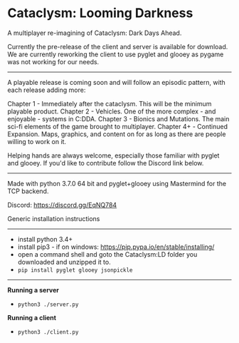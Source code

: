 Cataclysm: Looming Darkness
===

A multiplayer re-imagining of Cataclysm: Dark Days Ahead.

Currently the pre-release of the client and server is available for download.
We are currently reworking the client to use pyglet and glooey as pygame was
not working for our needs.

----

A playable release is coming soon and will follow an episodic pattern, with each release adding more:

Chapter 1 - Immediately after the cataclysm. This will be the minimum playable product.
Chapter 2 - Vehicles. One of the more complex - and enjoyable - systems in C:DDA.
Chapter 3 - Bionics and Mutations. The main sci-fi elements of the game brought to multiplayer.
Chapter 4+ - Continued Expansion. Maps, graphics, and content on for as long as there are people willing to work on it.

Helping hands are always welcome, especially those familiar with pyglet and glooey. If you'd like to contribute follow the Discord link below.

----

Made with python 3.7.0 64 bit and pyglet+glooey using Mastermind for the TCP backend.

Discord: https://discord.gg/EqNQ784

Generic installation instructions

---

* install python 3.4+
* install pip3 - if on windows: https://pip.pypa.io/en/stable/installing/
* open a command shell and goto the Cataclysm:LD folder you downloaded and unzipped it to.
* `pip install pyglet glooey jsonpickle`

---

**Running a server**

* `python3 ./server.py`

**Running a client**

* `python3 ./client.py`
       

